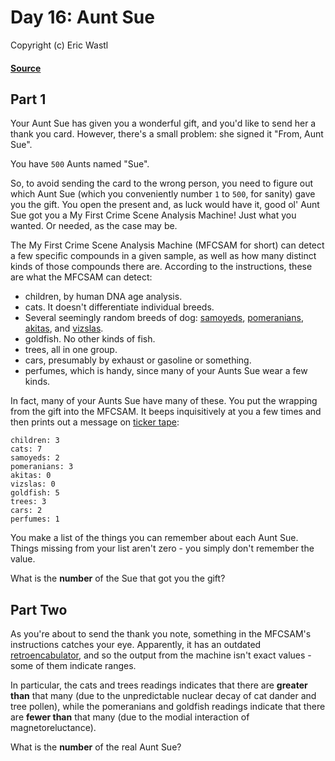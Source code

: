 # Day 16: Aunt Sue
Copyright (c) Eric Wastl
#### [Source](https://adventofcode.com/2015/day/16)

## Part 1

Your Aunt Sue has given you a wonderful gift, and you'd like to send her a thank you card. However, there's a small problem: she signed it "From, Aunt Sue".

You have `500` Aunts named "Sue".

So, to avoid sending the card to the wrong person, you need to figure out which Aunt Sue (which you conveniently number `1` to `500`, for sanity) gave you the gift. You open the present and, as luck would have it, good ol' Aunt Sue got you a My First Crime Scene Analysis Machine! Just what you wanted. Or needed, as the case may be.

The My First Crime Scene Analysis Machine (MFCSAM for short) can detect a few specific compounds in a given sample, as well as how many distinct kinds of those compounds there are. According to the instructions, these are what the MFCSAM can detect:

- children, by human DNA age analysis.
- cats. It doesn't differentiate individual breeds.
- Several seemingly random breeds of dog: [samoyeds](https://en.wikipedia.org/wiki/Samoyed_%28dog%29), [pomeranians](https://en.wikipedia.org/wiki/Pomeranian_%28dog%29), [akitas](https://en.wikipedia.org/wiki/Akita_%28dog%29), and [vizslas](https://en.wikipedia.org/wiki/Vizsla).
- goldfish. No other kinds of fish.
- trees, all in one group.
- cars, presumably by exhaust or gasoline or something.
- perfumes, which is handy, since many of your Aunts Sue wear a few kinds.

In fact, many of your Aunts Sue have many of these. You put the wrapping from the gift into the MFCSAM. It beeps inquisitively at you a few times and then prints out a message on [ticker tape](https://en.wikipedia.org/wiki/Ticker_tape):
```
children: 3
cats: 7
samoyeds: 2
pomeranians: 3
akitas: 0
vizslas: 0
goldfish: 5
trees: 3
cars: 2
perfumes: 1
```
You make a list of the things you can remember about each Aunt Sue. Things missing from your list aren't zero - you simply don't remember the value.

What is the **number** of the Sue that got you the gift?

## Part Two

As you're about to send the thank you note, something in the MFCSAM's instructions catches your eye. Apparently, it has an outdated [retroencabulator](https://www.youtube.com/watch?v=RXJKdh1KZ0w), and so the output from the machine isn't exact values - some of them indicate ranges.

In particular, the cats and trees readings indicates that there are **greater than** that many (due to the unpredictable nuclear decay of cat dander and tree pollen), while the pomeranians and goldfish readings indicate that there are **fewer than** that many (due to the modial interaction of magnetoreluctance).

What is the **number** of the real Aunt Sue?

